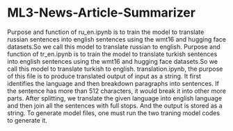 # ML3-News-Article-Summarizer
Purpose and function of ru_en.ipynb is to train the model to translate russian sentences into english sentences using the wmt16 and hugging face datasets.So we call this model to translate russian to english.
Purpose and function of tr_en.ipynb is to train the model to translate turkish sentences into english sentences using the wmt16 and hugging face datasets.So we call this model to translate turkish to english.
translation.ipynb, the purpose of this file is to produce translated output of input as a string. It first identifies the language and then breakdown paragraphs into sentences. If the sentence has more than 512 characters, it would break it into other more parts. After splitting, we translate the given language into english language and then join all the sentences with full stops. And the output is stored as a string.
To generate model files, one must run the two traning model codes to generate it.

